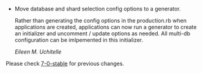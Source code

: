 * Move database and shard selection config options to a generator.

  Rather than generating the config options in the production.rb when applications are created, applications can now run a generator to create an initializer and uncomment / update options as needed. All multi-db configuration can be imlpemented in this initializer.

  *Eileen M. Uchitelle*

Please check [7-0-stable](https://github.com/rails/rails/blob/7-0-stable/activerecord/CHANGELOG.md) for previous changes.
